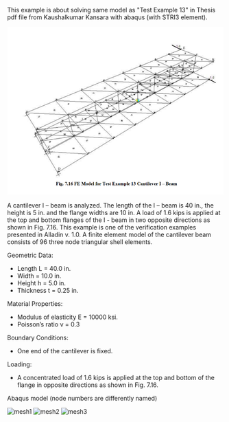 ﻿This example is about solving same model as "Test Example 13" in Thesis pdf file from Kaushalkumar Kansara with abaqus (with STRI3 element).

![mesh3](https://raw.githubusercontent.com/BriefFiniteElementNet/BriefFiniteElement.Net/master/BriefFiniteElementNet.Validation/Data/FlatShell%20-%20triangle/IBeamTorsion/example%2013.png)

A  cantilever  I  –  beam  is  analyzed. The length of the I – beam is 40 in., the height is 5 in. and the flange widths are 10 in.  A  load  of  1.6  kips  is  applied  at  the  top  and  bottom  flanges  of  the  I  -  beam  in  two  opposite  directions  as  shown  in  Fig.  7.16.  This  example  is  one  of  the  verification examples  presented  in  Alladin  v.  1.0.  A  finite  element  model  of  the  cantilever  beam  consists of 96 three node triangular shell elements. 

Geometric Data:

- Length L = 40.0 in.
- Width = 10.0 in.
- Height h = 5.0 in.
- Thickness t = 0.25 in.

Material Properties:

- Modulus of elasticity E = 10000 ksi.
- Poisson’s ratio ν = 0.3

Boundary Conditions:

- One end of the cantilever is fixed.

Loading:
- A  concentrated  load  of  1.6  kips  is  applied  at  the  top  and  bottom  of  the  flange  in  opposite directions as shown in Fig. 7.16.

Abaqus model (node numbers are differently named)

![mesh1](https://raw.githubusercontent.com/BriefFiniteElementNet/BriefFiniteElement.Net/master/BriefFiniteElementNet.Validation/Data/FlatShell%20-%20triangle/IBeamTorsion/mesh1.jpg)
![mesh2](https://raw.githubusercontent.com/BriefFiniteElementNet/BriefFiniteElement.Net/master/BriefFiniteElementNet.Validation/Data/FlatShell%20-%20triangle/IBeamTorsion/mesh2.jpg)
![mesh3](https://raw.githubusercontent.com/BriefFiniteElementNet/BriefFiniteElement.Net/master/BriefFiniteElementNet.Validation/Data/FlatShell%20-%20triangle/IBeamTorsion/mesh3.jpg)